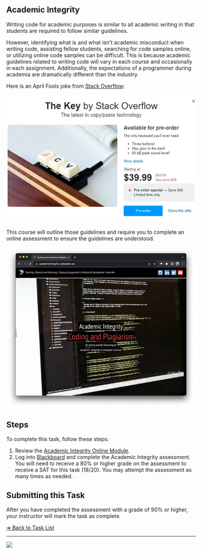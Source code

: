 <style>@import url("//readme.codeadam.ca/readme.css");</style>

## Academic Integrity

Writing code for academic purposes is similar to all academic writing in that students are required to follow similar guidelines.

However, identifying what is and what isn't academic misconduct when writing code, assisting fellow students, searching for code samples online, or utilizing online code samples can be difficult. This is because academic guidelines related to writing code will vary in each course and occasionally in each assignment. Additionally, the expectations of a programmer during academia are dramatically different than the industry.

Here is an April Fools joke from [Stack Overflow](https://stackoverflow.com/):

![Copying Code Meme](images/meme-copying.png)

This course will outline those guidelines and require you to complete an online assessment to ensure the guidelines are understood.

![Academic Integrity online module](images/screenshot-academic-integrity.png)

## Steps

To complete this task, follow these steps:

1. Review the [Academic Integrity Online Module](https://academicintegrity.codeadam.ca/). 
2. Log into [Blackboard](https://learn.humber.ca/) and complete the Academic Integrity assessment. You will need to receive a 80% or higher grade on the assessment to receive a SAT for this task (18/20). You may attempt the assessment as many times as needed. 

## Submitting this Task

After you have completed the assessment with a grade of 90% or higher, your instructor will mark the task as complete. 

[&#10132; Back to Task List](/)

---

<a href="https://brickmmo.com">
<img src="https://cdn.brickmmo.com/images@1.0.0/brickmmo-logo-coloured-horizontal.png" width="200">
</a>

<script src="https://cdn.brickmmo.com/bar@1.0.0/bar.js"></script>
